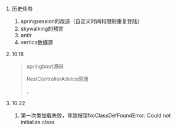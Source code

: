 1. 历史任务

   1. springsession的改造（自定义时间和限制重复登陆）
   2. skywalking的预言
   3. antlr
   4. vertica数据源

2. 10.18

   > springboot源码
   >
   > RestControllerAdvice原理
   >
   > 、
   
3. 10.22

   1. 第一次类加载失败，导致报错NoClassDefFoundError: Could not initialize class









​	